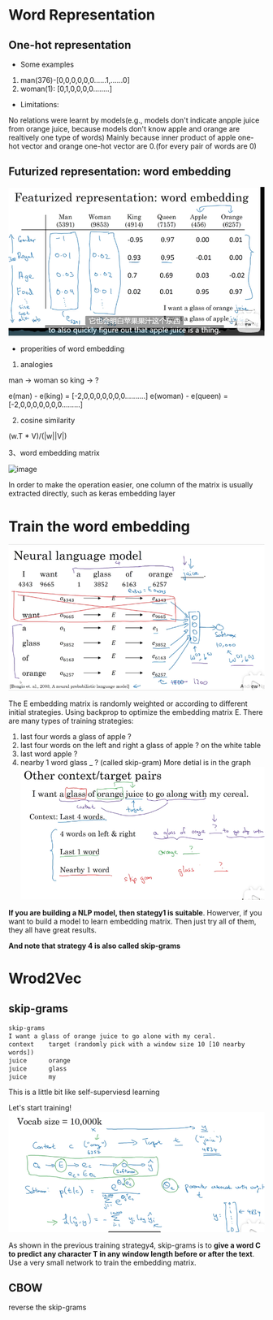 # Word Representation

## One-hot representation
* Some examples
1. man(376)-[0,0,0,0,0,0......1,......0]
2. woman(1): [0,1,0,0,0,0........]
* Limitations:

No relations were learnt by models(e.g., models don't indicate anpple juice from orange juice, because models don't know apple and orange are realtively one type of words)
Mainly because inner product of apple one-hot vector and orange one-hot vector are 0.(for every pair of words are 0)

## Futurized representation: word embedding

<div align=center>
<img src="https://github.com/SuperrWu/Deep-Learning/blob/main/figures/word_embedding.PNG?raw=true">
</div>

* properities of word embedding
1. analogies

man -> woman  so king -> ?

e(man) - e(king) = [-2,0,0,0,0,0,0,0..........]
e(woman) - e(queen) = [-2,0,0,0,0,0,0,0.........]

2. cosine similarity

(w.T * V)/(|w||V|)

3、word embedding matrix

![image](https://user-images.githubusercontent.com/94330800/142990546-2e31293d-89a2-416a-8b49-97d650844b86.png)

In order to make the operation easier, one column of the matrix is usually extracted directly, such as keras embedding layer

# Train the word embedding
<div aligh=center>
  <img src="https://github.com/SuperrWu/Deep-Learning/blob/main/figures/Train_embedding.PNG?raw=true">
</div>

The E embedding matrix is randomly weighted or according to different initial strategies. Using backprop to optimize the embedding matrix E.
There are many types of training strategies:
1. last four words   a glass of apple ?
2. last four words on the left and right     a glass of apple ? on the white table
3. last word      apple ?
4. nearby 1 word        glass _ ? (called skip-gram)
More detial is in the graph
![img](https://github.com/SuperrWu/Deep-Learning/blob/main/figures/NLP_word_embeddin_context.PNG?raw=true)

**If you are building a NLP model, then stategy1 is suitable**. 
Howerver, if you want to build a model to learn embedding matrix. Then just try all of them, they all have great results.

**And note that strategy 4 is also called skip-grams**

# Wrod2Vec
## skip-grams
```
skip-grams
I want a glass of orange juice to go alone with my ceral.
context    target (randomly pick with a window size 10 [10 nearby words])
juice      orange
juice      glass
juice      my
```
This is a little bit like self-superviesd learning

Let's start training!
![img](https://github.com/SuperrWu/Deep-Learning/blob/main/figures/word2vec.PNG?raw=true)

As shown in the previous training strategy4, skip-grams is to **give a word C to predict any character T in any window length before or after the text**. Use a very small network to train the embedding matrix.

## CBOW
reverse the skip-grams


